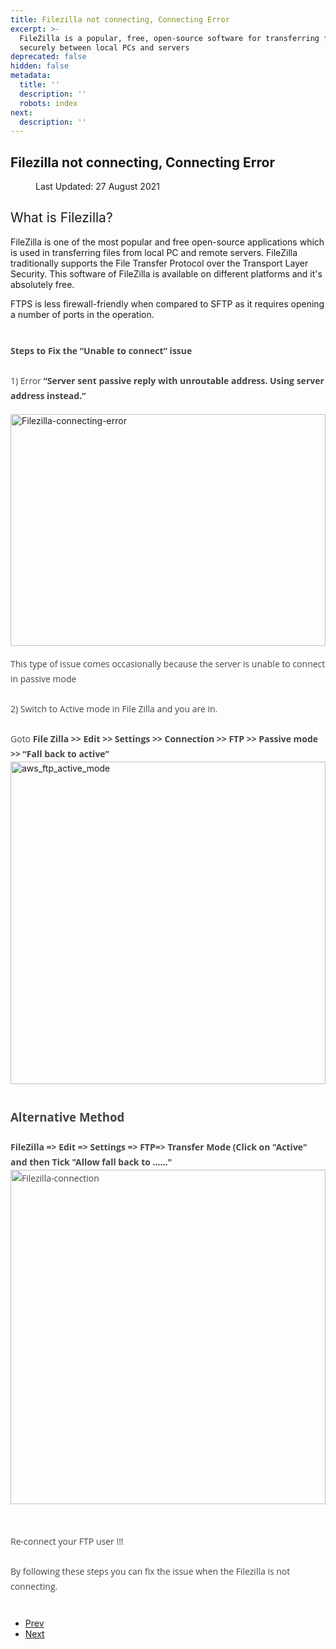 ```yaml
---
title: Filezilla not connecting, Connecting Error
excerpt: >-
  FileZilla is a popular, free, open-source software for transferring files
  securely between local PCs and servers
deprecated: false
hidden: false
metadata:
  title: ''
  description: ''
  robots: index
next:
  description: ''
---
```

<div class="page-header"><h2 itemprop="headline">
Filezilla not connecting, Connecting Error</h2>
</div>
<dl class="article-info muted">
<dt class="article-info-term">
</dt>
<dd class="modified">
<span class="icon-calendar" aria-hidden="true"></span>
<time datetime="2021-08-27T13:37:39+00:00" itemprop="dateModified">
Last Updated: 27 August 2021 </time>
</dd>
</dl>
<div itemprop="articleBody">

<h2><span style="font-weight: 400;">What is Filezilla?</span></h2>
<p><span style="font-weight: 400;">FileZilla is one of the most popular and free open-source applications which is used in transferring files from local PC and remote servers. FileZilla traditionally supports the File Transfer Protocol over the Transport Layer Security. This software of FileZilla is available on different platforms and it's absolutely free.</span></p>
<p><span style="font-weight: 400;">FTPS is less firewall-friendly when compared to SFTP as it requires opening a number of ports in the operation. </span></p>
<strong style="margin: 0px; padding: 0px; border: 0px; font-size: 14px; vertical-align: baseline; color: #444444; font-family: 'Open Sans', Helvetica, Arial, sans-serif; font-style: normal; font-variant: normal; letter-spacing: normal; line-height: 24px; orphans: auto; text-align: start; text-indent: 0px; text-transform: none; white-space: normal; widows: auto; word-spacing: 0px; -webkit-text-stroke-width: 0px; background-color: #ffffff;"><br/>Steps to Fix the “Unable to connect” issue<br/></strong><br style="color: #444444; font-family: 'Open Sans', Helvetica, Arial, sans-serif; font-size: 14px; font-style: normal; font-variant: normal; font-weight: normal; letter-spacing: normal; line-height: 24px; orphans: auto; text-align: start; text-indent: 0px; text-transform: none; white-space: normal; widows: auto; word-spacing: 0px; -webkit-text-stroke-width: 0px; background-color: #ffffff;" /><span style="color: #444444; font-family: 'Open Sans', Helvetica, Arial, sans-serif; font-size: 14px; font-style: normal; font-variant: normal; font-weight: normal; letter-spacing: normal; line-height: 24px; orphans: auto; text-align: start; text-indent: 0px; text-transform: none; white-space: normal; widows: auto; word-spacing: 0px; -webkit-text-stroke-width: 0px; display: inline !important; float: none; background-color: #ffffff;">1) Error </span><strong style="margin: 0px; padding: 0px; border: 0px; font-size: 14px; vertical-align: baseline; color: #444444; font-family: 'Open Sans', Helvetica, Arial, sans-serif; font-style: normal; font-variant: normal; letter-spacing: normal; line-height: 24px; orphans: auto; text-align: start; text-indent: 0px; text-transform: none; white-space: normal; widows: auto; word-spacing: 0px; -webkit-text-stroke-width: 0px; background-color: #ffffff;">“Server sent passive reply with unroutable address. Using server address instead.”</strong><br/><br/><img title="Filezilla-connecting-error" src="https://image.hostingraja.in/images/Filezilla-connecting-error.jpg" alt="Filezilla-connecting-error" width="100%" height="371" border="0" /><br/><br/><span style="color: #444444; font-family: 'Open Sans', Helvetica, Arial, sans-serif; font-size: 14px; font-style: normal; font-variant: normal; font-weight: normal; letter-spacing: normal; line-height: 24px; orphans: auto; text-align: start; text-indent: 0px; text-transform: none; white-space: normal; widows: auto; word-spacing: 0px; -webkit-text-stroke-width: 0px; display: inline !important; float: none; background-color: #ffffff;">This type of issue comes occasionally because the server is unable to connect in passive mode<br/><br/></span><span style="color: #444444; font-family: 'Open Sans', Helvetica, Arial, sans-serif; font-size: 14px; font-style: normal; font-variant: normal; font-weight: normal; letter-spacing: normal; line-height: 24px; orphans: auto; text-align: start; text-indent: 0px; text-transform: none; white-space: normal; widows: auto; word-spacing: 0px; -webkit-text-stroke-width: 0px; display: inline !important; float: none; background-color: #ffffff;">2) Switch to Active mode in File Zilla and you are in.<br/></span><br style="color: #444444; font-family: 'Open Sans', Helvetica, Arial, sans-serif; font-size: 14px; font-style: normal; font-variant: normal; font-weight: normal; letter-spacing: normal; line-height: 24px; orphans: auto; text-align: start; text-indent: 0px; text-transform: none; white-space: normal; widows: auto; word-spacing: 0px; -webkit-text-stroke-width: 0px; background-color: #ffffff;" /><span style="color: #444444; font-family: 'Open Sans', Helvetica, Arial, sans-serif; font-size: 14px; font-style: normal; font-variant: normal; font-weight: normal; letter-spacing: normal; line-height: 24px; orphans: auto; text-align: start; text-indent: 0px; text-transform: none; white-space: normal; widows: auto; word-spacing: 0px; -webkit-text-stroke-width: 0px; display: inline !important; float: none; background-color: #ffffff;">Goto </span><strong style="margin: 0px; padding: 0px; border: 0px; font-size: 14px; vertical-align: baseline; color: #444444; font-family: 'Open Sans', Helvetica, Arial, sans-serif; font-style: normal; font-variant: normal; letter-spacing: normal; line-height: 24px; orphans: auto; text-align: start; text-indent: 0px; text-transform: none; white-space: normal; widows: auto; word-spacing: 0px; -webkit-text-stroke-width: 0px; background-color: #ffffff;">File Zilla &gt;&gt; Edit &gt;&gt; Settings &gt;&gt; Connection &gt;&gt; FTP &gt;&gt; Passive mode &gt;&gt; “Fall back to active”</strong><br/><img title="aws_ftp_active_mode" src="https://image.hostingraja.in/images/aws_ftp_active_mode.jpg" alt="aws_ftp_active_mode" width="100%" height="516" border="0" /><br/><br/><span style="color: #444444; font-family: 'Open Sans', Helvetica, Arial, sans-serif; font-size: 14px; font-style: normal; font-variant: normal; font-weight: normal; letter-spacing: normal; line-height: 24px; orphans: auto; text-align: start; text-indent: 0px; text-transform: none; white-space: normal; widows: auto; word-spacing: 0px; -webkit-text-stroke-width: 0px; display: inline !important; float: none; background-color: #ffffff;"><br/><span style="font-size: 14pt;"><strong>Alternative Method </strong></span><br/><br/><strong>FileZilla =&gt; Edit =&gt; Settings =&gt; FTP=&gt; Transfer Mode (Click on "Active" and then Tick "Allow fall back to ......"</strong><br/><img title="Filezilla-connection" src="https://image.hostingraja.in/images/Filezilla-connection.jpg" alt="Filezilla-connection" width="100%" height="535" border="0" /><br/><br/><br/> Re-connect your FTP user !!!<br/><br/>By following these steps you can fix the issue when the Filezilla is not connecting.</span><span style="color: #444444; font-family: 'Open Sans', Helvetica, Arial, sans-serif; font-size: 14px; font-style: normal; font-variant: normal; font-weight: normal; letter-spacing: normal; line-height: 24px; orphans: auto; text-align: start; text-indent: 0px; text-transform: none; white-space: normal; widows: auto; word-spacing: 0px; -webkit-text-stroke-width: 0px; display: inline !important; float: none; background-color: #ffffff;"><br/><br/></span> </div>
<ul class="pager pagenav">
<li class="previous">
<a class="hasTooltip" title="RAM Usage / Why more memory (RAM) is used by my server?" aria-label="Previous article: RAM Usage / Why more memory (RAM) is used by my server?" href="/docs/ram-usage-why-more-memory-ram-is-used-by-my-server" rel="prev">
<span class="icon-chevron-left" aria-hidden="true"></span> <span aria-hidden="true">Prev</span> </a>
</li>
<li class="next">
<a class="hasTooltip" title="My Website is loading slow" aria-label="Next article: My Website is loading slow" href="/docs/my-website-is-loading-slow-2" rel="next">
<span aria-hidden="true">Next</span> <span class="icon-chevron-right" aria-hidden="true"></span> </a>
</li>
</ul>
</div>
